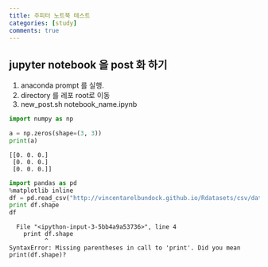 ```yaml
---
title: 주피터 노트북 테스트
categories: [study]
comments: true
---
```


## jupyter notebook 을 post 화 하기

1. anaconda prompt 를 실행.
2. directory 를 레포 root로 이동
3. new_post.sh notebook_name.ipynb


```python
import numpy as np

a = np.zeros(shape=(3, 3))
print(a)
```

    [[0. 0. 0.]
     [0. 0. 0.]
     [0. 0. 0.]]
    


```python
import pandas as pd
%matplotlib inline
df = pd.read_csv("http://vincentarelbundock.github.io/Rdatasets/csv/datasets/crimtab.csv")
print df.shape
df
```


      File "<ipython-input-3-5bb4a9a53736>", line 4
        print df.shape
              ^
    SyntaxError: Missing parentheses in call to 'print'. Did you mean print(df.shape)?
    



```python

```
